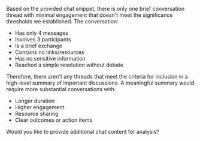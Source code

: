 Based on the provided chat snippet, there is only one brief conversation thread with minimal engagement that doesn't meet the significance thresholds we established. The conversation:

- Has only 4 messages
- Involves 3 participants
- Is a brief exchange
- Contains no links/resources
- Has no sensitive information
- Reached a simple resolution without debate

Therefore, there aren't any threads that meet the criteria for inclusion in a high-level summary of important discussions. A meaningful summary would require more substantial conversations with:
- Longer duration
- Higher engagement
- Resource sharing
- Clear outcomes or action items

Would you like to provide additional chat content for analysis?
